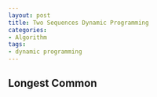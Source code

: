 ```yaml
---
layout: post
title: Two Sequences Dynamic Programming
categories:
- Algorithm
tags:
- dynamic programming
---
```


## Longest Common
